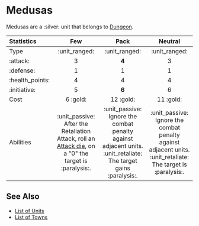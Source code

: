 # Medusas

Medusas are a :silver: unit that belongs to [Dungeon](../towns/dungeon.md).


| Statistics | Few | Pack | Neutral |
| :--- | :---: | :---: | :---: |
| Type | :unit_ranged: | :unit_ranged: | :unit_ranged: |
| :attack: | 3 | **4** | 3 |
| :defense: | 1 | 1 | 1 |
| :health_points: | 4 | 4 | 4 |
| :initiative: | 5 | **6** | 6 |
| Cost | 6 :gold: | 12 :gold: | 11 :gold: |
| Abilities | :unit_passive: After the Retaliation Attack, roll an [Attack die](../dice.md#attack-die), on a "0" the target is :paralysis:. | :unit_passive: Ignore the combat penalty against adjacent units.<br>:unit_retaliate: The target gains :paralysis:. | :unit_passive: Ignore the combat penalty against adjacent units.<br>:unit_retaliate: The target is :paralysis:. |


## See Also

- [List of Units](index.md)
- [List of Towns](../towns/index.md)

